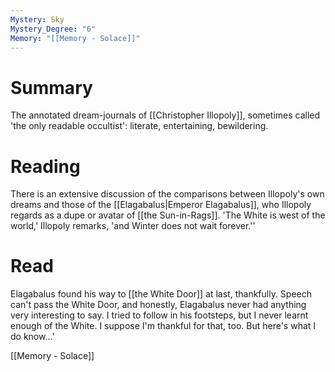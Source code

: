 ```yaml
---
Mystery: Sky
Mystery_Degree: "6"
Memory: "[[Memory - Solace]]"
---
```

# Summary
The annotated dream-journals of [[Christopher Illopoly]], sometimes called 'the only readable occultist': literate, entertaining, bewildering.
# Reading
There is an extensive discussion of the comparisons between Illopoly's own dreams and those of the [[Elagabalus|Emperor Elagabalus]], who Illopoly regards as a dupe or avatar of [[the Sun-in-Rags]]. 'The White is west of the world,' Illopoly remarks, 'and Winter does not wait forever.''
# Read
Elagabalus found his way to [[the White Door]] at last, thankfully. Speech can't pass the White Door, and honestly, Elagabalus never had anything very interesting to say. I tried to follow in his footsteps, but I never learnt enough of the White. I suppose I'm thankful for that, too. But here's what I do know...'

[[Memory - Solace]]
